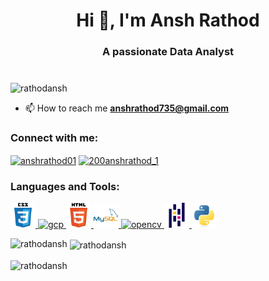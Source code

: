 <h1 align="center">Hi 👋, I'm Ansh Rathod</h1>
<h3 align="center">A passionate Data Analyst</h3>

<p align="right" style="margin-bottom: 40px;>
  <img src="https://raw.githubusercontent.com/RathodAnsh/RathodAnsh/refs/heads/main/Animation%20-%201736583543901.gif" alt="Demo">
</p>

<p align="left"> <img src="https://komarev.com/ghpvc/?username=rathodansh&label=Profile%20views&color=0e75b6&style=flat" alt="rathodansh" /> </p>

- 📫 How to reach me **anshrathod735@gmail.com**

<h3 align="left">Connect with me:</h3>
<p align="left">
<a href="https://linkedin.com/in/anshrathod01" target="blank"><img align="center" src="https://raw.githubusercontent.com/rahuldkjain/github-profile-readme-generator/master/src/images/icons/Social/linked-in-alt.svg" alt="anshrathod01" height="30" width="40" /></a>
<a href="https://instagram.com/200anshrathod_1" target="blank"><img align="center" src="https://raw.githubusercontent.com/rahuldkjain/github-profile-readme-generator/master/src/images/icons/Social/instagram.svg" alt="200anshrathod_1" height="30" width="40" /></a>
</p>

<h3 align="left">Languages and Tools:</h3>
<p align="left"> <a href="https://www.w3schools.com/css/" target="_blank" rel="noreferrer"> <img src="https://raw.githubusercontent.com/devicons/devicon/master/icons/css3/css3-original-wordmark.svg" alt="css3" width="40" height="40"/> </a> <a href="https://cloud.google.com" target="_blank" rel="noreferrer"> <img src="https://www.vectorlogo.zone/logos/google_cloud/google_cloud-icon.svg" alt="gcp" width="40" height="40"/> </a> <a href="https://www.w3.org/html/" target="_blank" rel="noreferrer"> <img src="https://raw.githubusercontent.com/devicons/devicon/master/icons/html5/html5-original-wordmark.svg" alt="html5" width="40" height="40"/> </a> <a href="https://www.mysql.com/" target="_blank" rel="noreferrer"> <img src="https://raw.githubusercontent.com/devicons/devicon/master/icons/mysql/mysql-original-wordmark.svg" alt="mysql" width="40" height="40"/> </a> <a href="https://opencv.org/" target="_blank" rel="noreferrer"> <img src="https://www.vectorlogo.zone/logos/opencv/opencv-icon.svg" alt="opencv" width="40" height="40"/> </a> <a href="https://pandas.pydata.org/" target="_blank" rel="noreferrer"> <img src="https://raw.githubusercontent.com/devicons/devicon/2ae2a900d2f041da66e950e4d48052658d850630/icons/pandas/pandas-original.svg" alt="pandas" width="40" height="40"/> </a> <a href="https://www.python.org" target="_blank" rel="noreferrer"> <img src="https://raw.githubusercontent.com/devicons/devicon/master/icons/python/python-original.svg" alt="python" width="40" height="40"/> </a> </p>

<p><img align="left" src="https://github-readme-stats.vercel.app/api/top-langs?username=rathodansh&show_icons=true&locale=en&layout=compact" alt="rathodansh" /></p>

<p>&nbsp;<img align="center" src="https://github-readme-stats.vercel.app/api?username=rathodansh&show_icons=true&locale=en" alt="rathodansh" /></p>

<p><img align="center" src="https://github-readme-streak-stats.herokuapp.com/?user=rathodansh&" alt="rathodansh" /></p>
